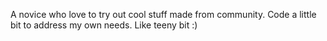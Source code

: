A novice who love to try out cool stuff made from community. Code a little bit to address my own needs. Like teeny bit :)
